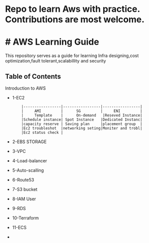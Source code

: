 # Repo to learn Aws with practice. Contributions are most welcome.
 # # AWS Learning Guide

This repository serves as a guide for learning Infra designing,cost optimization,fault tolerant,scalabillity and security  

## Table of Contents

Introduction to AWS
- 1-EC2
  
  
  
          |-----------------|-----------------|-----------------|
          |     AMI         |      SG         |     ENI         |
          |     Template    |      On-demand   |Reseved Instance|
          |Schedule instance| Spot Instance   |Dedicated Instanc|
          |capacity reserve | Saving plan     |placement group  |
          |Ec2 troubleshot  |networking seting|Moniter and trobl|
          |Ec2 status check |

- 2-EBS STORAGE
- 3-VPC
- 4-Load-balancer
- 5-Auto-scalling
- 6-Route53
- 7-S3 bucket
- 8-IAM User
- 9-RDS
- 10-Terraform
- 11-ECS

- 
  



